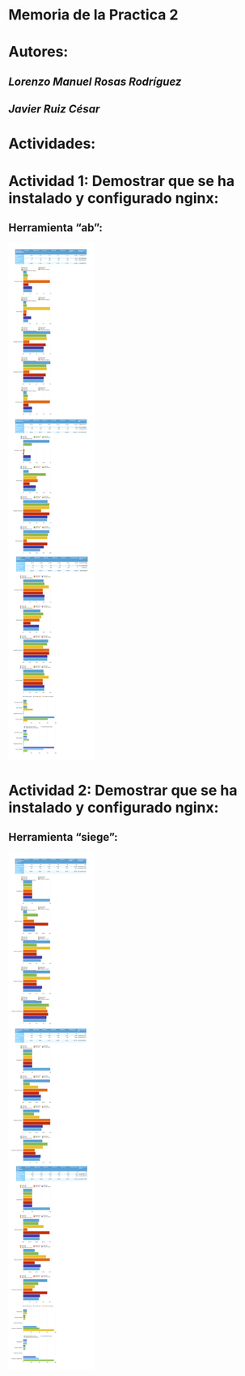 # Memoria de la Practica 2 

#    #

# Autores: 

## *Lorenzo Manuel Rosas Rodríguez*
## *Javier Ruiz César*

# Actividades:

# Actividad 1: Demostrar que se ha instalado y configurado nginx:
## Herramienta “ab”:
![img](https://github.com/lorenmanu/swap1415/blob/master/practica4/tablas.png)

# Actividad 2: Demostrar que se ha instalado y configurado nginx:
## Herramienta “siege”:
![img](https://github.com/lorenmanu/swap1415/blob/master/practica4/tablas2.png)


